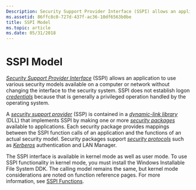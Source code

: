 ```yaml
---
Description: Security Support Provider Interface (SSPI) allows an application to use various security models available on a computer or network without changing the interface to the security system.
ms.assetid: 86ffc8c0-727d-437f-ac36-10df6563b0be
title: SSPI Model
ms.topic: article
ms.date: 05/31/2018
---
```


# SSPI Model

[*Security Support Provider Interface*](https://msdn.microsoft.com/en-us/library/ms721625(v=VS.85).aspx) (SSPI) allows an application to use various security models available on a computer or network without changing the interface to the security system. SSPI does not establish logon [*credentials*](https://msdn.microsoft.com/en-us/library/ms721572(v=VS.85).aspx) because that is generally a privileged operation handled by the operating system.

A [*security support provider*](https://msdn.microsoft.com/en-us/library/ms721625(v=VS.85).aspx) (SSP) is contained in a [*dynamic-link library*](https://msdn.microsoft.com/en-us/library/ms721573(v=VS.85).aspx) (DLL) that implements SSPI by making one or more [*security packages*](https://msdn.microsoft.com/en-us/library/ms721625(v=VS.85).aspx) available to applications. Each security package provides mappings between the SSPI function calls of an application and the functions of an actual security model. Security packages support [*security protocols*](https://msdn.microsoft.com/en-us/library/ms721625(v=VS.85).aspx) such as [*Kerberos*](https://msdn.microsoft.com/en-us/library/ms721590(v=VS.85).aspx) authentication and LAN Manager.

The SSPI interface is available in kernel mode as well as user mode. To use SSPI functionality in kernel mode, you must install the Windows Installable File System DDK. The calling model remains the same, but kernel mode considerations are noted on function reference pages. For more information, see [SSPI Functions](authentication-functions.md).

 

 



